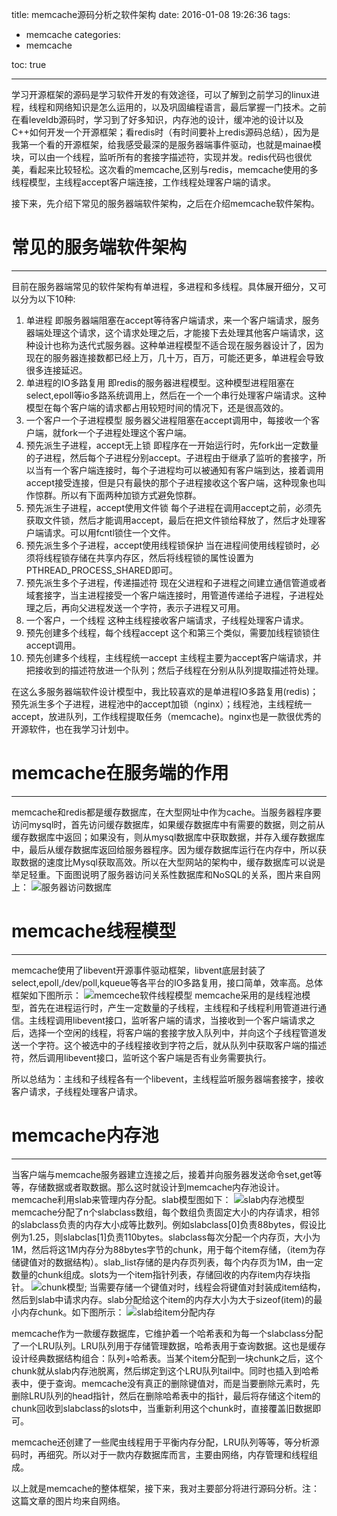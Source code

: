 title: memcache源码分析之软件架构
date: 2016-01-08 19:26:36
tags:
- memcache
categories:
- memcache

toc: true

---

学习开源框架的源码是学习软件开发的有效途径，可以了解到之前学习的linux进程，线程和网络知识是怎么运用的，以及巩固编程语言，最后掌握一门技术。之前在看leveldb源码时，学习到了好多知识，内存池的设计，缓冲池的设计以及C++如何开发一个开源框架；看redis时（有时间要补上redis源码总结），因为是我第一个看的开源框架，给我感受最深的是服务器端事件驱动，也就是mainae模块，可以由一个线程，监听所有的套接字描述符，实现并发。redis代码也很优美，看起来比较轻松。这次看的memcache,区别与redis，memcache使用的多线程模型，主线程accept客户端连接，工作线程处理客户端的请求。

接下来，先介绍下常见的服务器端软件架构，之后在介绍memcache软件架构。

# 常见的服务端软件架构

----

目前在服务器端常见的软件架构有单进程，多进程和多线程。具体展开细分，又可以分为以下10种:
1. 单进程 即服务器端阻塞在accept等待客户端请求，来一个客户端请求，服务器端处理这个请求，这个请求处理之后，才能接下去处理其他客户端请求，这种设计也称为迭代式服务器。这种单进程模型不适合现在服务器设计了，因为现在的服务器连接数都已经上万，几十万，百万，可能还更多，单进程会导致很多连接延迟。
2. 单进程的IO多路复用 即redis的服务器进程模型。这种模型进程阻塞在select,epoll等io多路系统调用上，然后在一个一个串行处理客户端请求。这种模型在每个客户端的请求都占用较短时间的情况下，还是很高效的。
3. 一个客户一个子进程模型  服务器父进程阻塞在accept调用中，每接收一个客户端，就fork一个子进程处理这个客户端。
4. 预先派生子进程，accept无上锁 即程序在一开始运行时，先fork出一定数量的子进程，然后每个子进程分别accept。子进程由于继承了监听的套接字，所以当有一个客户端连接时，每个子进程均可以被通知有客户端到达，接着调用accept接受连接，但是只有最快的那个子进程接收这个客户端，这种现象也叫作惊群。所以有下面两种加锁方式避免惊群。
5. 预先派生子进程，accept使用文件锁  每个子进程在调用accept之前，必须先获取文件锁，然后才能调用accept，最后在把文件锁给释放了，然后才处理客户端请求。可以用fcntl锁住一个文件。
6. 预先派生多个子进程，accept使用线程锁保护 当在进程间使用线程锁时，必须将线程锁存储在共享内存区，然后将线程锁的属性设置为PTHREAD_PROCESS_SHARED即可。
7. 预先派生多个子进程，传递描述符  现在父进程和子进程之间建立通信管道或者域套接字，当主进程接受一个客户端连接时，用管道传递给子进程，子进程处理之后，再向父进程发送一个字符，表示子进程又可用。
8. 一个客户，一个线程 这种主线程接收客户端请求，子线程处理客户请求。
9. 预先创建多个线程，每个线程accept  这个和第三个类似，需要加线程锁锁住accept调用。
10. 预先创建多个线程，主线程统一accept 主线程主要为accept客户端请求，并把接收到的描述符放进一个队列；然后子线程在分别从队列提取描述符处理。

在这么多服务器端软件设计模型中，我比较喜欢的是单进程IO多路复用(redis)；预先派生多个子进程，进程池中的accept加锁（nginx）；线程池，主线程统一accept，放进队列，工作线程提取任务（memcache)。nginx也是一款很优秀的开源软件，也在我学习计划中。

# memcache在服务端的作用

----

memcache和redis都是缓存数据库，在大型网址中作为cache。当服务器程序要访问mysql时，首先访问缓存数据库，如果缓存数据库中有需要的数据，则之前从缓存数据库中返回；如果没有，则从mysql数据库中获取数据，并存入缓存数据库中，最后从缓存数据库返回给服务器程序。因为缓存数据库运行在内存中，所以获取数据的速度比Mysql获取高效。所以在大型网站的架构中，缓存数据库可以说是举足轻重。下面图说明了服务器访问关系性数据库和NoSQL的关系，图片来自网上：
![服务器访问数据库](http://7xjnip.com1.z0.glb.clouddn.com/20140324225107859.png "")


# memcache线程模型

----

memcache使用了libevent开源事件驱动框架，libvent底层封装了select,epoll,/dev/poll,kqueue等各平台的IO多路复用，接口简单，效率高。总体框架如下图所示：
![memceche软件线程模型](http://7xjnip.com1.z0.glb.clouddn.com/20150114093937432.jpeg "")
memcache采用的是线程池模型，首先在进程运行时，产生一定数量的子线程，主线程和子线程利用管道进行通信。主线程调用libevent接口，监听客户端的请求，当接收到一个客户端请求之后，选择一个空闲的线程，将客户端的套接字放入队列中，并向这个子线程管道发送一个字符。这个被选中的子线程接收到字符之后，就从队列中获取客户端的描述符，然后调用libevent接口，监听这个客户端是否有业务需要执行。

所以总结为：主线和子线程各有一个libevent，主线程监听服务器端套接字，接收客户请求，子线程处理客户请求。

# memcache内存池

----

当客户端与memcache服务器建立连接之后，接着并向服务器发送命令set,get等等，存储数据或者取数据。那么这时就设计到memcache内存池设计。memcache利用slab来管理内存分配。slab模型图如下：
![slab内存池模型](http://7xjnip.com1.z0.glb.clouddn.com/1345021404_1576.png "")
memcache分配了n个slabclass数组，每个数组负责固定大小的内存请求，相邻的slabclass负责的内存大小成等比数列。例如slabclass[0]负责88bytes，假设比例为1.25，则slabclas[1]负责110bytes。slabclass每次分配一个内存页，大小为1M，然后将这1M内存分为88bytes字节的chunk，用于每个item存储，（item为存储键值对的数据结构）。slab_list存储的是内存页列表，每个内存页为1M，由一定数量的chunk组成。slots为一个item指针列表，存储回收的内存item内存块指针。
![chunk模型](http://7xjnip.com1.z0.glb.clouddn.com/ee3e8c9db4afebad6f3057e56e844a81.png "");
当需要存储一个键值对时，线程会将键值对封装成item结构，然后到slab中请求内存。slab分配给这个item的内存大小为大于sizeof(item)的最小内存chunk。如下图所示：
![slab给item分配内存](http://7xjnip.com1.z0.glb.clouddn.com/2033581_137843557732cq.png "")

memcache作为一款缓存数据库，它维护着一个哈希表和为每一个slabclass分配了一个LRU队列。LRU队列用于存储管理数据，哈希表用于查询数据。这也是缓存设计经典数据结构组合：队列+哈希表。当某个item分配到一块chunk之后，这个chunk就从slab内存池脱离，然后绑定到这个LRU队列tail中。同时也插入到哈希表中，便于查询。memcache没有真正的删除键值对，而是当要删除元素时，先删除LRU队列的head指针，然后在删除哈希表中的指针，最后将存储这个item的chunk回收到slabclass的slots中，当重新利用这个chunk时，直接覆盖旧数据即可。

memcache还创建了一些爬虫线程用于平衡内存分配，LRU队列等等，等分析源码时，再细究。所以对于一款内存数据库而言，主要由网络，内存管理和线程组成。

以上就是memcache的整体框架，接下来，我对主要部分将进行源码分析。注：这篇文章的图片均来自网络。



















